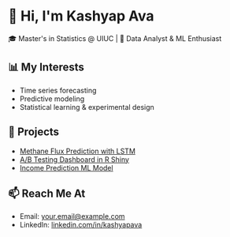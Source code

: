 # 👋 Hi, I'm Kashyap Ava
🎓 Master's in Statistics @ UIUC | 🎯 Data Analyst & ML Enthusiast

## 📊 My Interests
- Time series forecasting
- Predictive modeling
- Statistical learning & experimental design

## 📁 Projects
- [Methane Flux Prediction with LSTM](https://github.com/kashyapava/methane-lstm)
- [A/B Testing Dashboard in R Shiny](https://github.com/kashyapava/ab-testing-shiny)
- [Income Prediction ML Model](https://github.com/kashyapava/income-ml)

## 📫 Reach Me At
- Email: your.email@example.com
- LinkedIn: [linkedin.com/in/kashyapava](https://www.linkedin.com/in/kashyap-avs/)

